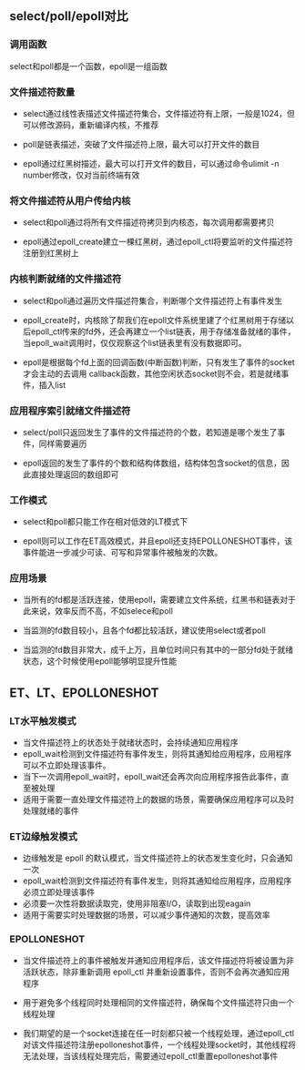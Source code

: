 ## select/poll/epoll对比
### 调用函数

select和poll都是一个函数，epoll是一组函数

### 文件描述符数量

* select通过线性表描述文件描述符集合，文件描述符有上限，一般是1024，但可以修改源码，重新编译内核，不推荐

* poll是链表描述，突破了文件描述符上限，最大可以打开文件的数目

* epoll通过红黑树描述，最大可以打开文件的数目，可以通过命令ulimit -n number修改，仅对当前终端有效

### 将文件描述符从用户传给内核

* select和poll通过将所有文件描述符拷贝到内核态，每次调用都需要拷贝

* epoll通过epoll_create建立一棵红黑树，通过epoll_ctl将要监听的文件描述符注册到红黑树上

### 内核判断就绪的文件描述符

* select和poll通过遍历文件描述符集合，判断哪个文件描述符上有事件发生

* epoll_create时，内核除了帮我们在epoll文件系统里建了个红黑树用于存储以后epoll_ctl传来的fd外，还会再建立一个list链表，用于存储准备就绪的事件，当epoll_wait调用时，仅仅观察这个list链表里有没有数据即可。

* epoll是根据每个fd上面的回调函数(中断函数)判断，只有发生了事件的socket才会主动的去调用 callback函数，其他空闲状态socket则不会，若是就绪事件，插入list

### 应用程序索引就绪文件描述符

* select/poll只返回发生了事件的文件描述符的个数，若知道是哪个发生了事件，同样需要遍历

* epoll返回的发生了事件的个数和结构体数组，结构体包含socket的信息，因此直接处理返回的数组即可

### 工作模式

* select和poll都只能工作在相对低效的LT模式下

* epoll则可以工作在ET高效模式，并且epoll还支持EPOLLONESHOT事件，该事件能进一步减少可读、可写和异常事件被触发的次数。 

### 应用场景

* 当所有的fd都是活跃连接，使用epoll，需要建立文件系统，红黑书和链表对于此来说，效率反而不高，不如selece和poll

* 当监测的fd数目较小，且各个fd都比较活跃，建议使用select或者poll

* 当监测的fd数目非常大，成千上万，且单位时间只有其中的一部分fd处于就绪状态，这个时候使用epoll能够明显提升性能

## ET、LT、EPOLLONESHOT
### LT水平触发模式
* 当文件描述符上的状态处于就绪状态时，会持续通知应用程序
* epoll_wait检测到文件描述符有事件发生，则将其通知给应用程序，应用程序可以不立即处理该事件。
* 当下一次调用epoll_wait时，epoll_wait还会再次向应用程序报告此事件，直至被处理
* 适用于需要一直处理文件描述符上的数据的场景，需要确保应用程序可以及时处理就绪的事件

### ET边缘触发模式
* 边缘触发是 epoll 的默认模式，当文件描述符上的状态发生变化时，只会通知一次
* epoll_wait检测到文件描述符有事件发生，则将其通知给应用程序，应用程序必须立即处理该事件
* 必须要一次性将数据读取完，使用非阻塞I/O，读取到出现eagain
* 适用于需要实时处理数据的场景，可以减少事件通知的次数，提高效率

### EPOLLONESHOT
* 当文件描述符上的事件被触发并通知应用程序后，该文件描述符将被设置为非活跃状态，除非重新调用 epoll_ctl 并重新设置事件，否则不会再次通知应用程序
* 用于避免多个线程同时处理相同的文件描述符，确保每个文件描述符只由一个线程处理

* 我们期望的是一个socket连接在任一时刻都只被一个线程处理，通过epoll_ctl对该文件描述符注册epolloneshot事件，一个线程处理socket时，其他线程将无法处理，当该线程处理完后，需要通过epoll_ctl重置epolloneshot事件